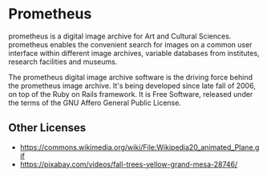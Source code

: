 # Prometheus

prometheus is a digital image archive for Art and Cultural Sciences. prometheus
enables the convenient search for images on a common user interface within
different image archives, variable databases from institutes, research
facilities and museums.

The prometheus digital image archive software is the driving force behind the
prometheus image archive.  It's being developed since late fall of 2006, on top
of the Ruby on Rails framework. It is Free Software, released under the terms of
the GNU Affero General Public License.

## Other Licenses

* https://commons.wikimedia.org/wiki/File:Wikipedia20_animated_Plane.gif
* https://pixabay.com/videos/fall-trees-yellow-grand-mesa-28746/
